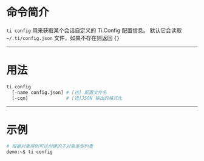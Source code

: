 # 命令简介 

`ti config` 用来获取某个会话自定义的 Ti.Config 配置信息。
默认它会读取 `~/.ti/config.json` 文件，如果不存在则返回 `{}`

-------------------------------------------------------------
# 用法
 
```bash
ti config 
  [-name config.json] # [选] 配置文件名 
  [-cqn]              # [选]JSON 输出的格式化   
```

-------------------------------------------------------------
# 示例

```bash
# 根据对象得到可以创建的子对象类型列表
demo:~$ ti config
```
